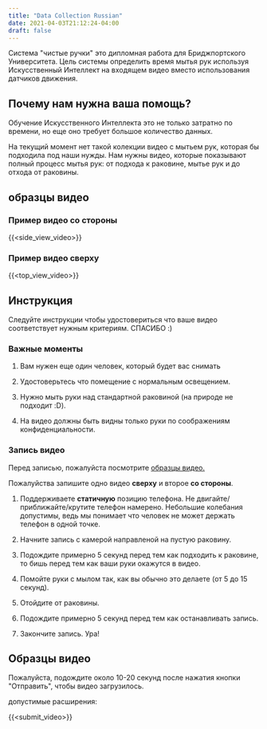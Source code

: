 ```yaml
---
title: "Data Collection Russian"
date: 2021-04-03T21:12:24-04:00
draft: false
---
```


Система "чистые ручки" это дипломная работа для Бриджпортского Университета. Цель системы определить время мытья рук используя Искусственный Интеллект на входящем видео вместо использования датчиков движения.

## Почему нам нужна ваша помощь?

Обучение Искусственного Интеллекта это не только затратно по времени, но еще оно требует большое количество данных.

На текущий момент нет такой колекции видео с мытьем рук, которая бы подходила под наши нужды. Hам нужны видео, которые показывают полный процесс мытья рук: от подхода к раковине, мытье рук и до отхода от раковины.

## образцы видео

### Пример видео со стороны

{{<side_view_video>}}

### Пример видео сверху

{{<top_view_video>}}

## Инструкция

Следуйте инструкции чтобы удостовериться что ваше видео соответствует нужным критериям. СПАСИБО :)

### Важные моменты

1. Вам нужен еще один человек, который будет вас снимать

2. Удостоверьтесь что помещение c нормальным освещением.

3. Нужно мыть руки над стандартной раковиной (на природе не подходит :D).

4. На видео должны быть видны только руки по соображениям конфиденциальности.

### Запись видео

Перед записью, пожалуйста посмотрите [образцы видео.](#образцы-видео)

Пожалуйства запишите одно видео **сверху** и второе **со стороны**.

1. Поддерживаете **статичную** позицию телефона. Не двигайте/приближайте/крутите телефон намерено. Небольшие колебания допустимы, ведь мы понимает что человек не может держать телефон в одной точке.

2. Начните запись с камерой направленой на пустую раковину.

3. Подождите примерно 5 секунд перед тем как подходить к раковине, то бишь перед тем как ваши руки окажутся в видео.

4. Помойте руки с мылом так, как вы обычно это делаете (от 5 до 15 секунд).

5. Отойдите от раковины.

6. Подождите примерно 5 секунд перед тем как останавливать запись.

7. Закончите запись. Ура!

## Образцы видео

Пожалуйста, подождите около 10-20 секунд после нажатия кнопки "Отправить", чтобы видео загрузилось.

допустимые расширения:

{{<submit_video>}}
